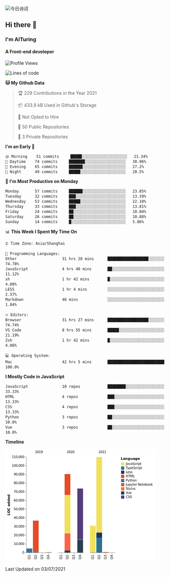 <img alt="今日诗词" src="https://v2.jinrishici.com/one.svg?font-size=30&spacing=2&color=skyblue" style="max-width:100%; display: block; margin: 0 auto;">

## Hi there 👋
### I'm AITuring
#### A Front-end developer

<!-- <img src="./dhx.gif" width="400px"/> -->

<!--START_SECTION:waka-->
![Profile Views](http://img.shields.io/badge/Profile%20Views-1-blue)

![Lines of code](https://img.shields.io/badge/From%20Hello%20World%20I%27ve%20Written-346961%20lines%20of%20code-blue)

**🐱 My Github Data** 

> 🏆 229 Contributions in the Year 2021
 > 
> 📦 433.9 kB Used in Github's Storage 
 > 
> 🚫 Not Opted to Hire
 > 
> 📜 50 Public Repositories 
 > 
> 🔑 3 Private Repositories  
 > 
**I'm an Early 🐤** 

```text
🌞 Morning    51 commits     █████░░░░░░░░░░░░░░░░░░░░   21.34% 
🌆 Daytime    74 commits     ███████░░░░░░░░░░░░░░░░░░   30.96% 
🌃 Evening    65 commits     ██████░░░░░░░░░░░░░░░░░░░   27.2% 
🌙 Night      49 commits     █████░░░░░░░░░░░░░░░░░░░░   20.5%

```
📅 **I'm Most Productive on Monday** 

```text
Monday       57 commits     ██████░░░░░░░░░░░░░░░░░░░   23.85% 
Tuesday      32 commits     ███░░░░░░░░░░░░░░░░░░░░░░   13.39% 
Wednesday    53 commits     █████░░░░░░░░░░░░░░░░░░░░   22.18% 
Thursday     33 commits     ███░░░░░░░░░░░░░░░░░░░░░░   13.81% 
Friday       24 commits     ██░░░░░░░░░░░░░░░░░░░░░░░   10.04% 
Saturday     26 commits     ██░░░░░░░░░░░░░░░░░░░░░░░   10.88% 
Sunday       14 commits     █░░░░░░░░░░░░░░░░░░░░░░░░   5.86%

```


📊 **This Week I Spent My Time On** 

```text
⌚︎ Time Zone: Asia/Shanghai

💬 Programming Languages: 
Other                    31 hrs 28 mins      ██████████████████░░░░░░░   74.78% 
JavaScript               4 hrs 40 mins       ██░░░░░░░░░░░░░░░░░░░░░░░   11.12% 
sh                       1 hr 42 mins        █░░░░░░░░░░░░░░░░░░░░░░░░   4.08% 
LESS                     1 hr 4 mins         ░░░░░░░░░░░░░░░░░░░░░░░░░   2.57% 
Markdown                 46 mins             ░░░░░░░░░░░░░░░░░░░░░░░░░   1.84%

🔥 Editors: 
Browser                  31 hrs 27 mins      ██████████████████░░░░░░░   74.74% 
VS Code                  8 hrs 55 mins       █████░░░░░░░░░░░░░░░░░░░░   21.19% 
Zsh                      1 hr 42 mins        █░░░░░░░░░░░░░░░░░░░░░░░░   4.08%

💻 Operating System: 
Mac                      42 hrs 5 mins       █████████████████████████   100.0%

```

**I Mostly Code in JavaScript** 

```text
JavaScript               10 repos            ████████░░░░░░░░░░░░░░░░░   33.33% 
HTML                     4 repos             ███░░░░░░░░░░░░░░░░░░░░░░   13.33% 
CSS                      4 repos             ███░░░░░░░░░░░░░░░░░░░░░░   13.33% 
Python                   3 repos             ██░░░░░░░░░░░░░░░░░░░░░░░   10.0% 
Vue                      3 repos             ██░░░░░░░░░░░░░░░░░░░░░░░   10.0%

```


**Timeline**

![Chart not found](https://raw.githubusercontent.com/AITuring/AITuring/main/charts/bar_graph.png) 


 Last Updated on 03/07/2021
<!--END_SECTION:waka-->


